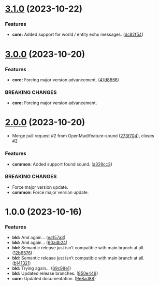 # [3.1.0](https://github.com/OpenMud/client/compare/v3.0.0...v3.1.0) (2023-10-22)


### Features

* **core:** Added support for world / entity echo messages. ([dc82f54](https://github.com/OpenMud/client/commit/dc82f548801d6b9c3d04208327a49816a4bf76f3))

# [3.0.0](https://github.com/OpenMud/client/compare/v2.0.0...v3.0.0) (2023-10-20)


### Features

* **core:** Forcing major version advancement. ([47d8866](https://github.com/OpenMud/client/commit/47d8866c50a29ad73b3240e3bef4bdd23daa6d94))


### BREAKING CHANGES

* **core:** Forcing major version advancement.

# [2.0.0](https://github.com/OpenMud/client/compare/v1.0.0...v2.0.0) (2023-10-20)


* Merge pull request #2 from OpenMud/feature-sound ([273f704](https://github.com/OpenMud/client/commit/273f70474f8b4646f7bf22f089f29ebe0a6159b8)), closes [#2](https://github.com/OpenMud/client/issues/2)


### Features

* **common:** Added support found sound. ([a328cc3](https://github.com/OpenMud/client/commit/a328cc349cab75d574a64281cb37ab1402cc0d54))


### BREAKING CHANGES

* Force major version update.
* **common:** Force major version update.

# 1.0.0 (2023-10-16)


### Features

* **bld:** And again... ([ea157a3](https://github.com/OpenMud/client/commit/ea157a36855cd87f4479de8005a9949514759b38))
* **bld:** And again... ([60adb24](https://github.com/OpenMud/client/commit/60adb2461bd5ca10436d41d7a9e42376d4894ecb))
* **bld:** Semantic release just isn't compatible with main branch at all. ([12b6576](https://github.com/OpenMud/client/commit/12b6576943ee82379284812d18be3915a13f5f1b))
* **bld:** Semantic release just isn't compatible with main branch at all. ([b141321](https://github.com/OpenMud/client/commit/b141321ae966259d8be7181a2aa3037d9a4317a4))
* **bld:** Trying again... ([69c98e1](https://github.com/OpenMud/client/commit/69c98e150b34c10a09726af6cf21b8904adab53d))
* **bld:** Updated release branches. ([850e449](https://github.com/OpenMud/client/commit/850e4490f8f0926752450ec43917db07f16f2392))
* **core:** Updated documentation. ([9e8ad88](https://github.com/OpenMud/client/commit/9e8ad88bc79b2bea707063a117ba439e60184ef9))
